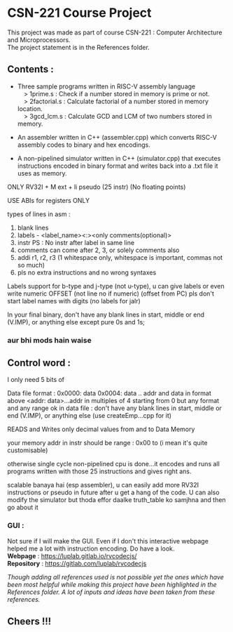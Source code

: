 # CSN-221 Course Project

This project was made as part of course CSN-221 : Computer Architecture and Microprocessors.<br>The project statement is in the References folder.<br>

## Contents :
- Three sample programs written in RISC-V assembly language<br>
&emsp;> 1prime.s : Check if a number stored in memory is prime or not.<br>
&emsp;> 2factorial.s : Calculate factorial of a number stored in memory location.<br>
&emsp;> 3gcd_lcm.s : Calculate GCD and LCM of two numbers stored in memory.<br>

- An assembler written in C++ (assembler.cpp) which converts RISC-V assembly codes to binary and hex encodings.

- A non-pipelined simulator written in C++ (simulator.cpp) that executes instructions encoded in binary format and writes back into a .txt file it uses as memory.


ONLY RV32I + M ext + li pseudo (25 instr)
(No floating points)

USE ABIs for registers ONLY

types of lines in asm : 
1) blank lines
2) labels - <label_name><:><space><only comments(optional)>
3) instr
PS : No instr after label in same line
4) comments can come after 2, 3, or solely comments also
5) addi r1, r2, r3 (1 whitespace only, whitespace is important, commas not so much)
6) pls no extra instructions and no wrong syntaxes

Labels support for b-type and j-type (not u-type), u can give labels or even write numeric OFFSET (not line no if numeric) (offset from PC)
pls don't start label names with digits (no labels for jalr)


In your final binary, don't have any blank lines in start, middle or end (V.IMP), or anything else except pure 0s and 1s;
### aur bhi mods hain waise
## Control word :
I only need 5 bits of 

Data file format : 
0x0000: data
0x0004: data
..
 addr and data in format above 
 <addr: data>...addr in multiples of 4 starting from 0 but any format  and any range ok
in data file : don't have any blank lines in start, middle or end (V.IMP), or anything else (use createEmp...cpp for it)

READS and Writes only decimal values from and to Data Memory

your memory addr in instr should be range : 0x00 to (i mean it's quite customisable)

otherwise single cycle non-pipelined cpu is done...it encodes and runs all programs written with those 25 instructions and gives right ans.

scalable banaya hai (esp assembler), u can easily add more RV32I instructions or pseudo in future after u get a hang of the code. U can also modify the simulator but thoda effor daalke truth_table ko samjhna and then go about it

### GUI :
Not sure if I will make the GUI. Even if I don't this interactive webpage helped me a lot with instruction encoding. Do have a look.<br>
**Webpage** : https://luplab.gitlab.io/rvcodecjs/<br> 
**Repository** : https://gitlab.com/luplab/rvcodecjs<br>

*Though adding all references used is not possible yet the ones which have been most helpful while making this project have been highlighted in the References folder. A lot of inputs and ideas have been taken from these references.*

## Cheers !!!